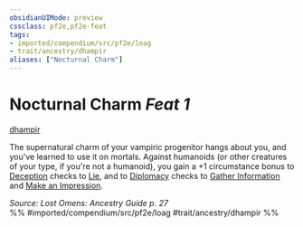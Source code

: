 ```yaml
---
obsidianUIMode: preview
cssclass: pf2e,pf2e-feat
tags:
- imported/compendium/src/pf2e/loag
- trait/ancestry/dhampir
aliases: ["Nocturnal Charm"]
---
```

# Nocturnal Charm  *Feat 1*  
[dhampir](dhampir-b1.md)  


The supernatural charm of your vampiric progenitor hangs about you, and you've learned to use it on mortals. Against humanoids (or other creatures of your type, if you're not a humanoid), you gain a +1 circumstance bonus to [Deception](../skills.md#Deception) checks to [Lie](lie.md), and to [Diplomacy](../skills.md#Diplomacy) checks to [Gather Information](gather-information.md) and [Make an Impression](make-an-impression.md).

*Source: Lost Omens: Ancestry Guide p. 27*  
%% #imported/compendium/src/pf2e/loag #trait/ancestry/dhampir %%